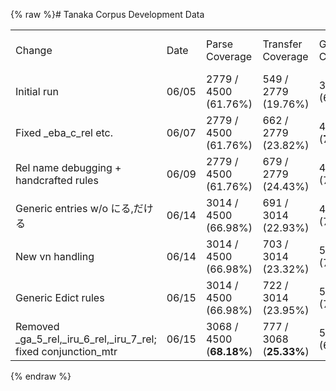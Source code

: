 {% raw %}# Tanaka Corpus Development Data

|                                                                          |       |                          |                         |                        |                         |            |            |
|--------------------------------------------------------------------------|-------|--------------------------|-------------------------|------------------------|-------------------------|------------|------------|
| Change                                                                   | Date  | Parse Coverage           | Transfer Coverage       | Generation Coverage    | End-to-End Coverage     | BLEU       | Oracle     |
| Initial run                                                              | 06/05 | 2779 / 4500 (61.76%)     | 549 / 2779 (19.76%)     | 383 / 549 (69.76%)     | 383 / 4500 (8.51%)      | 0.1433     | 0.2234     |
| Fixed \_eba\_c\_rel etc.                                                 | 06/07 | 2779 / 4500 (61.76%)     | 662 / 2779 (23.82%)     | 478 / 662 (**72.21%**) | 478 / 4500 (10.62%)     | 0.1436     | 0.2302     |
| Rel name debugging + handcrafted rules                                   | 06/09 | 2779 / 4500 (61.76%)     | 679 / 2779 (24.43%)     | 487 / 679 (71.72%)     | 487 / 4500 (10.82%)     | **0.1470** | **0.2335** |
| Generic entries w/o にる,だける                                          | 06/14 | 3014 / 4500 (66.98%)     | 691 / 3014 (22.93%)     | 491 / 691 (71.06%)     | 491 / 4500 (10.91%)     | 0.1404     | 0.2300     |
| New vn handling                                                          | 06/14 | 3014 / 4500 (66.98%)     | 703 / 3014 (23.32%)     | 500 / 703 (71.12%)     | 500 / 4500 (11.11%)     | 0.1369     | 0.2264     |
| Generic Edict rules                                                      | 06/15 | 3014 / 4500 (66.98%)     | 722 / 3014 (23.95%)     | 520 / 722 (72.02%)     | 520 / 4500 (11.56%)     | 0.1337     | 0.2231     |
| Removed \_ga\_5\_rel,\_iru\_6\_rel,\_iru\_7\_rel; fixed conjunction\_mtr | 06/15 | 3068 / 4500 (**68.18%**) | 777 / 3068 (**25.33%**) | 528 / 777 (67.95%)     | 528 / 4500 (**11.73%**) | 0.1336     | 0.2232     |
<update date omitted for speed>{% endraw %}